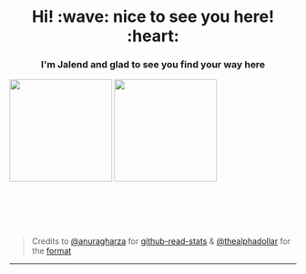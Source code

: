 <h1 align = "center">Hi! :wave: nice to see you here! :heart:</h1>
<h3 align = "center">I'm Jalend and glad to see you find your way here</h3>



<img align="center" height=180em src="https://github-readme-stats.vercel.app/api/top-langs/?username=Jalend15&layout=compact&theme=dracula&hide=css,tcl,html,makefile,javascript,D"></img>
<img align="center" height=180em src="https://github-readme-stats.vercel.app/api?username=Jalend15&count_private=true&show_icons=true&theme=dracula&include_all_commits=true"></img>

<br><br><br><br>
> Credits to [@anuragharza](https://github.com/anuraghazra) for [github-read-stats](https://github.com/anuraghazra/github-readme-stats)
> & [@thealphadollar](https://github.com/thealphadollar) for the [format](https://github.com/thealphadollar/thealphadollar/blob/master/README.md)
<hr>

